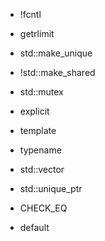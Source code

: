 + !fcntl
+ getrlimit
+ std::make_unique
+ !std::make_shared
+ std::mutex
+ explicit
+ template
+ typename
+ std::vector
+ std::unique_ptr


+ CHECK_EQ
+ default
